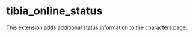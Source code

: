 tibia_online_status
===================

This extension adds additional status information to the characters page.
